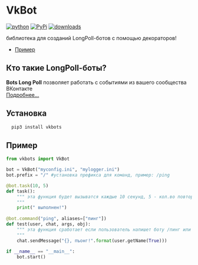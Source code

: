# VkBot
[![python](https://img.shields.io/pypi/pyversions/vkbots?color=blue&style=for-the-badge)](https://pypi.org/project/vkbots/) 
[![PyPi](https://img.shields.io/pypi/v/vkbots?color=blue&style=for-the-badge)](https://pypi.org/project/vkbots/)
[![downloads](https://img.shields.io/pypi/dm/vkbots?style=for-the-badge)](https://pypi.org/project/vkbots/)

библиотека для созданий LongPoll-ботов с помощью декораторов!

* [Пример](https://github.com/Rollylni/spike)

## Кто такие LongPoll-боты?
**Bots Long Poll** позволяет работать с событиями из вашего сообщества ВКонтакте  
[Подробнее...](https://vk.com/dev/bots_longpoll)

## Установка
```sh
  pip3 install vkbots
```

## Пример
```python
from vkbots import VkBot

bot = VkBot("myconfig.ini", "mylogger.ini")
bot.prefix = "/" #установка префикса для команд, пример: /ping

@bot.task(10, 5)
def task():
    """ эта функция будет вызыватся каждые 10 секунд, 5 - кол.во повторений
    """
    print(" выполнен!")
    
@bot.command("ping", aliases=["пинг"])
def test(user, chat, args, obj):
    """ эта функция сработает если пользователь напишет боту /пинг или /ping
    """
    chat.sendMessage("{}, пъонг!".format(user.getName(True)))
    
if __name__ == "__main__":
    bot.start()
```
